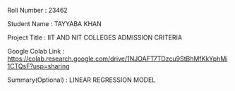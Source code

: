 Roll Number       :    23462 

Student Name      :   TAYYABA KHAN

Project Title     :    IIT AND NIT COLLEGES ADMISSION CRITERIA

Google Colab Link :   https://colab.research.google.com/drive/1NJOAFT7TDzcu9StBhMfKkYphMi1CTQsF?usp=sharing

Summary(Optional) :   LINEAR REGRESSION MODEL
